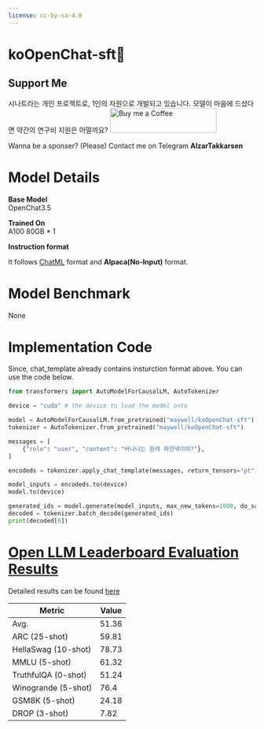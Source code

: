 ```yaml
---
license: cc-by-sa-4.0
---
```


# **koOpenChat-sft🐧**  

## Support Me
시나트라는 개인 프로젝트로, 1인의 자원으로 개발되고 있습니다. 모델이 마음에 드셨다면 약간의 연구비 지원은 어떨까요?
[<img src="https://cdn.buymeacoffee.com/buttons/default-orange.png" alt="Buy me a Coffee" width="217" height="50">](https://www.buymeacoffee.com/mwell)

Wanna be a sponser? (Please) Contact me on Telegram **AlzarTakkarsen**


# **Model Details**
**Base Model**  
OpenChat3.5

**Trained On**  
A100 80GB * 1

**Instruction format**

It follows [ChatML](https://github.com/openai/openai-python/blob/main/chatml.md) format and **Alpaca(No-Input)** format.

# **Model Benchmark**
None

# **Implementation Code**

Since, chat_template already contains insturction format above.
You can use the code below.

```python
from transformers import AutoModelForCausalLM, AutoTokenizer

device = "cuda" # the device to load the model onto

model = AutoModelForCausalLM.from_pretrained("maywell/koOpenChat-sft")
tokenizer = AutoTokenizer.from_pretrained("maywell/koOpenChat-sft")

messages = [
    {"role": "user", "content": "바나나는 원래 하얀색이야?"},
]

encodeds = tokenizer.apply_chat_template(messages, return_tensors="pt")

model_inputs = encodeds.to(device)
model.to(device)

generated_ids = model.generate(model_inputs, max_new_tokens=1000, do_sample=True)
decoded = tokenizer.batch_decode(generated_ids)
print(decoded[0])
```
# [Open LLM Leaderboard Evaluation Results](https://huggingface.co/spaces/HuggingFaceH4/open_llm_leaderboard)
Detailed results can be found [here](https://huggingface.co/datasets/open-llm-leaderboard/details_maywell__koOpenChat-sft)

| Metric                | Value                     |
|-----------------------|---------------------------|
| Avg.                  | 51.36   |
| ARC (25-shot)         | 59.81          |
| HellaSwag (10-shot)   | 78.73    |
| MMLU (5-shot)         | 61.32         |
| TruthfulQA (0-shot)   | 51.24   |
| Winogrande (5-shot)   | 76.4   |
| GSM8K (5-shot)        | 24.18        |
| DROP (3-shot)         | 7.82         |
